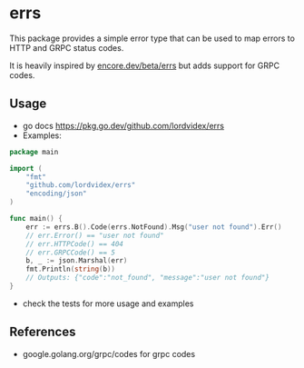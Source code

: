 # errs
This package provides a simple error type that can be used to map errors to HTTP and GRPC status codes.

It is heavily inspired by [encore.dev/beta/errs](https://encore.dev/beta/errs) but adds support for GRPC codes.

## Usage
- go docs https://pkg.go.dev/github.com/lordvidex/errs
- Examples:

```go
package main

import (
	"fmt"
	"github.com/lordvidex/errs"
	"encoding/json"
)

func main() {
	err := errs.B().Code(errs.NotFound).Msg("user not found").Err()
	// err.Error() == "user not found"
	// err.HTTPCode() == 404
	// err.GRPCCode() == 5
	b, _ := json.Marshal(err)
	fmt.Println(string(b)) 
	// Outputs: {"code":"not_found", "message":"user not found"}
}
```
- check the tests for more usage and examples

## References
- google.golang.org/grpc/codes for grpc codes